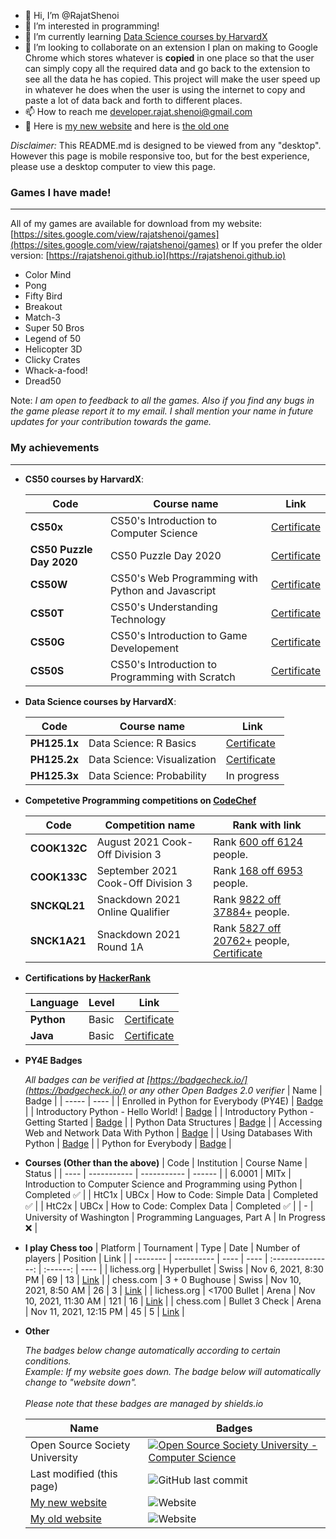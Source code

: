 - 👋 Hi, I’m @RajatShenoi
- 👀 I’m interested in programming!
- 🌱 I’m currently learning [Data Science courses by HarvardX](https://www.edx.org/professional-certificate/harvardx-data-science)
- 💞️ I’m looking to collaborate on an extension I plan on making to Google Chrome which stores whatever is **copied** in one place so that the user can simply copy all the required data and go back to the extension to see all the data he has copied. This project will make the user speed up in whatever he does when the user is using the internet to copy and paste a lot of data back and forth to different places.
- 📫 How to reach me [developer.rajat.shenoi@gmail.com](mailto:developer.rajat.shenoi@gmail.com)
- 👀 Here is [my new website](https://sites.google.com/view/rajatshenoi) and here is [the old one](https://rajatshenoi.github.io)

<!---
RajatShenoi/RajatShenoi is a ✨ special ✨ repository because its `README.md` (this file) appears on your GitHub profile.
You can click the Preview link to take a look at your changes.
--->

*Disclaimer:* This README.md is designed to be viewed from any "desktop". However this page is mobile responsive too, but for the best experience, please use a desktop computer to view this page.

### Games I have made!
---
All of my games are available for download from my website: [https://sites.google.com/view/rajatshenoi/games](https://sites.google.com/view/rajatshenoi/games)
or
If you prefer the older version: [https://rajatshenoi.github.io](https://rajatshenoi.github.io)
- Color Mind
- Pong
- Fifty Bird
- Breakout
- Match-3
- Super 50 Bros
- Legend of 50
- Helicopter 3D
- Clicky Crates
- Whack-a-food!
- Dread50

Note: *I am open to feedback to all the games. Also if you find any bugs in the game please report it to my email. I shall mention your name in future updates for your contribution towards the game.*

### My achievements
---
- **CS50 courses by HarvardX**:

  | Code | Course name | Link |
  | ------ | ---- | ---- |
  | **CS50x** | CS50's Introduction to Computer Science | [Certificate](https://certificates.cs50.io/e6cfcc64-1a3b-4bc5-b918-b6fded0be13a.png?size=letter) |
  | **CS50 Puzzle Day 2020** | CS50 Puzzle Day 2020 | [Certificate](https://certificates.cs50.io/b72e1ba7-08e1-4740-9292-d0ba7c8097cb.png?size=letter) |
  | **CS50W** | CS50's Web Programming with Python and Javascript | [Certificate](https://certificates.cs50.io/3f303a51-c9ad-4765-a603-604e3c24e468.png?size=letter) |
  | **CS50T** | CS50's Understanding Technology | [Certificate](https://certificates.cs50.io/954d89b2-8ef1-435b-9dbd-80701df8b78e.png?size=letter) |
  | **CS50G** | CS50's Introduction to Game Developement | [Certificate](https://certificates.cs50.io/2dbce5b1-0652-449b-9993-37141c2bca0b.png?size=letter) |
  | **CS50S** | CS50's Introduction to Programming with Scratch | [Certificate](https://certificates.cs50.io/8d1d7b0b-7f3c-459e-a3ae-9b4c2a13c419.png?size=letter) |
  
- **Data Science courses by HarvardX**:

  | Code | Course name | Link |
  | ---- | ----------- | ---- |
  | **PH125.1x** | Data Science: R Basics | [Certificate](https://www.datacamp.com/statement-of-accomplishment/course/adf6ef624b1503042b88d916226b0d6f192f876a?raw=1) |
  | **PH125.2x** | Data Science: Visualization | [Certificate](https://www.datacamp.com/statement-of-accomplishment/course/a10b0d3784bbe813d65caa09d371cf6555108845?raw=1) |
  | **PH125.3x** | Data Science: Probability | In progress |
  
- **Competetive Programming competitions on [CodeChef](https://www.codechef.com)**

  | Code | Competition name | Rank with link |
  | ---- | ---------------- | -------------- |
  | **COOK132C** | August 2021 Cook-Off Division 3 | Rank [600 off 6124](https://www.codechef.com/rankings/COOK132C?order=asc&page=24&sortBy=rank) people. |
  | **COOK133C** | September 2021 Cook-Off Division 3 | Rank [168 off 6953](https://www.codechef.com/rankings/COOK133C?order=asc&page=7&sortBy=rank) people. |
  | **SNCKQL21** | Snackdown 2021 Online Qualifier | Rank [9822 off 37884+](https://www.codechef.com/rankings/SNCKQL21?order=asc&search=rajatshenoi&sortBy=rank) people. |
  | **SNCK1A21** | Snackdown 2021 Round 1A | Rank [5827 off 20762+](https://www.codechef.com/rankings/SNCK1A21?itemsPerPage=100&order=asc&search=rajatshenoi&sortBy=rank) people, [Certificate](https://www.codechef.com/certificates/public/0388842) |
  
- **Certifications by [HackerRank](https://www.hackerrank.com)**

  | Language | Level | Link |
  | -------- | ----- | ---- |
  | **Python** | Basic | [Certificate](https://www.hackerrank.com/certificates/0017f966b9cf) |
  | **Java** | Basic | [Certificate](https://www.hackerrank.com/certificates/34a204d54b60) |

- **PY4E Badges**
  
  *All badges can be verified at [https://badgecheck.io/](https://badgecheck.io/) or any other Open Badges 2.0 verifier*
  | Name | Badge |
  | ----- | ---- |
  | Enrolled in Python for Everybody (PY4E) | [Badge](https://www.py4e.com/tsugi/badges/images/4767445152644d766247457a6f354730495a50496b534a79413335546d46616f50784f46337074317865445759413d3d.png) |
  | Introductory Python - Hello World! | [Badge](https://www.py4e.com/tsugi/badges/images/47774461634e4d76624746506162556f73564459343876347466377a744f4d62522f5643573047306841513d.png) |
  | Introductory Python - Getting Started | [Badge](https://www.py4e.com/tsugi/badges/images/6c67496f6f646474626d48546b536b63316f567275703150516d4a4461344676334b55656556364875413d3d.png) |
  | Python Data Structures | [Badge](https://www.py4e.com/tsugi/badges/images/5a674b5836337a5862324754434c5756542f334d6f786669306a3259556e517733697a7338794f3148513d3d.png) |
  | Accessing Web and Network Data With Python | [Badge](https://www.py4e.com/tsugi/badges/images/73674772796f4a6164574779677159784d485a623449613961716d42325168504645594d31565a783962737470513d3d.png) |
  | Using Databases With Python | [Badge](https://www.py4e.com/tsugi/badges/images/6f51496f6a47564d646d485779386b346947517a64474a4c557a796b6b3838794d57796f3033355263464a504e59383d.png) |
  | Python for Everybody | [Badge](https://www.py4e.com/tsugi/badges/images/6f514a516932564d646d48626e75644f31736a3674364a4f4a4f4e6933454c314b46716247513d3d.png) |
  
- **Courses (Other than the above)**
  | Code | Institution | Course Name | Status |
  | ---- | ----------- | ----------- | ------ |
  | 6.0001 | MITx | Introduction to Computer Science and Programming using Python | Completed ✅ |
  | HtC1x | UBCx | How to Code: Simple Data | Completed ✅ |
  | HtC2x | UBCx | How to Code: Complex Data | Completed ✅ |
  | -    | University of Washington | Programming Languages, Part A | In Progress ❌ |
  
  
- **I play Chess too**
  | Platform | Tournament | Type | Date | Number of players | Position | Link |
  | -------- | ---------- | ---- | ---- | :---------------: | :------: | ---- |
  | lichess.org  | Hyperbullet | Swiss | Nov 6, 2021, 8:30 PM | 69 | 13 | [Link](https://lichess.org/swiss/Sq1mIXAu) |
  | chess.com | 3 + 0 Bughouse | Swiss | Nov 10, 2021, 8:50 AM | 26 | 3 | [Link](https://www.chess.com/tournament/live/30-bughouse-2712849) |
  | lichess.org | <1700 Bullet | Arena | Nov 10, 2021, 11:30 AM | 121 | 16 | [Link](https://lichess.org/tournament/ikIrEmpR) |
  | chess.com | Bullet 3 Check | Arena | Nov 11, 2021, 12:15 PM | 45 | 5 | [Link](https://www.chess.com/play/arena/1485981) |
  


- **Other**
  
  *The badges below change automatically according to certain conditions. <br> Example: If my website goes down. The badge below will automatically change to "website down". <br><br> Please note that these badges are managed by shields.io*
  
  | Name | Badges |
  | ---- | ------ |
  | Open Source Society University | [![Open Source Society University - Computer Science](https://img.shields.io/badge/OSSU-computer--science-blue.svg)](https://github.com/ossu/computer-science) |
  | Last modified (this page) | ![GitHub last commit](https://img.shields.io/github/last-commit/RajatShenoi/RajatShenoi)|
  | [My new website](https://sites.google.com/view/rajatshenoi) | ![Website](https://img.shields.io/website?down_message=Will%20be%20active%20soon%20%3A%28&up_message=It%27s%20working%20fine%21&url=https%3A%2F%2Fsites.google.com%2Fview%2Frajatshenoi)|
  | [My old website](https://rajatshenoi.github.io/) | ![Website](https://img.shields.io/website?down_message=Will%20be%20active%20soon%20%3A%28&up_message=It%27s%20working%20fine%21&url=https%3A%2F%2Frajatshenoi.github.io%2F) |
